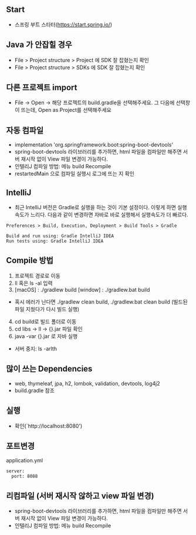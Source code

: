 ## Start
- 스프링 부트 스타터(https://start.spring.io/)

## Java 가 안잡힐 경우
- File > Project structure > Project 에 SDK 잘 잡혔는지 확인
- File > Project structure > SDKs 에 SDK 잘 잡혔는지 확인 


## 다른 프로젝트 import
- File -> Open -> 해당 프로젝트의 build.gradle을 선택해주세요. 그 다음에 선택창이 뜨는데, Open as Project를 선택해주세요

## 자동 컴파일
- implementation 'org.springframework.boot:spring-boot-devtools'
- spring-boot-devtools 라이브러리를 추가하면, html 파일을 컴파일만 해주면 서버 재시작 없이 View 파일 변경이 가능하다.
- 인텔리J 컴파일 방법: 메뉴 build Recompile
- restartedMain 으로 컴파일 실행시 로그에 뜨는 지 확인

## IntelliJ
- 최근 IntelliJ 버전은 Gradle로 실행을 하는 것이 기본 설정이다. 이렇게 하면 실행속도가 느리다. 다음과 같이 변경하면 자바로 바로 실행해서 실행속도가 더 빠르다.
```
Preferences > Build, Execution, Deployment > Build Tools > Gradle

Build and run using: Gradle IntelliJ IDEA
Run tests using: Gradle IntelliJ IDEA
```

## Compile 방법
1. 프로젝트 경로로 이동
2. ll 혹은 ls -al 입력
3. [macOS] : ./gradlew build
   [window] : ./gradlew.bat build
* 혹시 에러가 난다면 ./gradlew clean build, ./gradlew.bat clean build (빌드된 파일 지웠다가 다시 빌드 실행)
4. cd build로 빌드 폴더로 이동
5. cd libs -> ll -> {}.jar 파일 확인
6. java -var {}.jar 로 자바 실행
* 서버 중지: ls -arlth


## 많이 쓰는 Dependencies
- web, thymeleaf, jpa, h2, lombok, validation, devtools, log4j2
- build.gradle 참조

## 실행
- 확인(`http://localhost:8080')

## 포트변경
application.yml
```
server:
  port: 8088
```

## 리컴파일 (서버 재시작 않하고 view 파일 변경)
- spring-boot-devtools 라이브러리를 추가하면, html 파일을 컴파일만 해주면 서버 재시작 없이 View 파일 변경이 가능하다.
- 인텔리J 컴파일 방법: 메뉴 build Recompile
